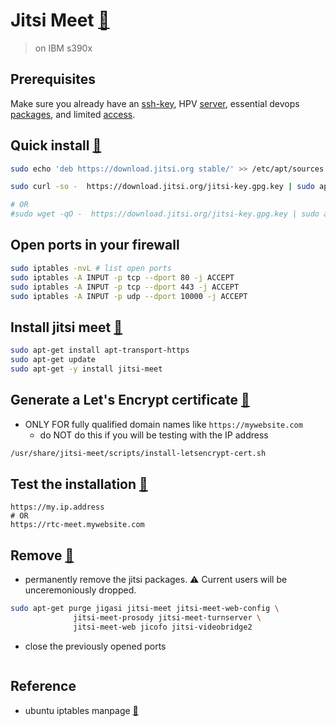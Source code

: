 # Jitsi Meet [:link:](https://jitsi.org/jitsi-meet/)
> on IBM s390x

## Prerequisites
Make sure you already have an [ssh-key](https://github.com/IBM-Developer-Puget-Sound/curtain-raiser/blob/master/how_to/ssh/keygen/README.md), HPV [server](https://github.com/IBM-Developer-Puget-Sound/curtain-raiser/blob/master/how_to/hp_virtual_server/README.md), essential devops [packages](https://github.com/IBM-Developer-Puget-Sound/curtain-raiser/blob/master/how_to/dev_tools/README.md), and limited [access](https://github.com/IBM-Developer-Puget-Sound/curtain-raiser/blob/master/how_to/fail2ban/README.md).

## Quick install [:link:](https://github.com/jitsi/jitsi-meet/blob/master/doc/quick-install.md#jitsi-meet-quick-install)

```bash
sudo echo 'deb https://download.jitsi.org stable/' >> /etc/apt/sources.list.d/jitsi-stable.list

sudo curl -so -  https://download.jitsi.org/jitsi-key.gpg.key | sudo apt-key add -

# OR
#sudo wget -qO -  https://download.jitsi.org/jitsi-key.gpg.key | sudo apt-key add -
```

## Open ports in your firewall
```bash
sudo iptables -nvL # list open ports
sudo iptables -A INPUT -p tcp --dport 80 -j ACCEPT
sudo iptables -A INPUT -p tcp --dport 443 -j ACCEPT
sudo iptables -A INPUT -p udp --dport 10000 -j ACCEPT
```

## Install jitsi meet [:link:](https://github.com/jitsi/jitsi-meet/blob/master/doc/quick-install.md#install-jitsi-meet)

```bash
sudo apt-get install apt-transport-https
sudo apt-get update
sudo apt-get -y install jitsi-meet
```

## Generate a Let's Encrypt certificate [:link:](https://github.com/jitsi/jitsi-meet/blob/master/doc/quick-install.md#generate-a-lets-encrypt-certificate-optional-recommended)
* ONLY FOR fully qualified domain names like `https://mywebsite.com`
  * do NOT do this if you will be testing with the IP address
```bash
/usr/share/jitsi-meet/scripts/install-letsencrypt-cert.sh
```

## Test the installation [:link:](https://github.com/jitsi/jitsi-meet/blob/master/doc/quick-install.md#confirm-that-your-installation-is-working)
```
https://my.ip.address
# OR
https://rtc-meet.mywebsite.com
```

## Remove [:link:](https://github.com/jitsi/jitsi-meet/blob/master/doc/quick-install.md#uninstall)
* permanently remove the jitsi packages. :warning: Current users will be unceremoniously dropped.

```bash
sudo apt-get purge jigasi jitsi-meet jitsi-meet-web-config \
              jitsi-meet-prosody jitsi-meet-turnserver \
              jitsi-meet-web jicofo jitsi-videobridge2
```

* close the previously opened ports
```bash

```


## Reference

* ubuntu iptables manpage [:link:](http://manpages.ubuntu.com/manpages/bionic/en/man8/iptables.8.html)

